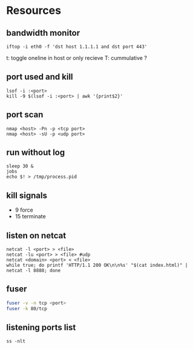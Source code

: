 # Resources
## bandwidth monitor
```
iftop -i eth0 -f 'dst host 1.1.1.1 and dst port 443'
```
t: toggle oneline in host or only recieve
T: cummulative ?
## port used and kill
    lsof -i :<port>
    kill -9 $(lsof -i :<port> | awk '{print$2}'
## port scan 
    nmap <host> -Pn -p <tcp port>
    nmap <host> -sU -p <udp port>
##  run without log
    sleep 30 &
    jobs
    echo $! > /tmp/process.pid
## kill signals
- 9 force
- 15 terminate
## listen on netcat
    netcat -l <port> > <file>
    netcat -lu <port> > <file> #udp
    netcat <domain> <port> < <file>
    while true; do printf 'HTTP/1.1 200 OK\n\n%s' "$(cat index.html)" | netcat -l 8888; done
## fuser
```bash
fuser -v -n tcp <port> 
fuser -k 80/tcp
```
## listening ports list
    ss -nlt
